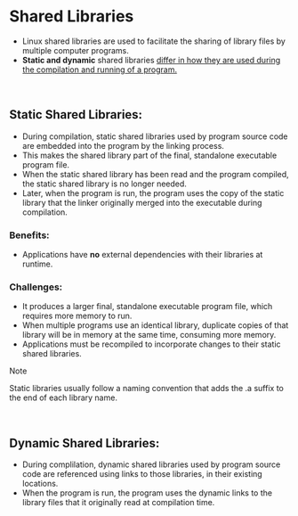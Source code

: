 # Shared Libraries

- Linux shared libraries are used to facilitate the sharing of library files by multiple computer programs.  
- **Static and dynamic** shared libraries <ins>differ in how they are used during the compilation and running of a program.</ins>

<br>

## Static Shared Libraries:
- During compilation, static shared libraries used by program source code are embedded into the program by the linking process.
- This makes the shared library part of the final, standalone executable program file.
- When the static shared library has been read and the program compiled, the static shared library is no longer needed.
- Later, when the program is run, the program uses the copy of the static library that the linker originally merged into the executable during compilation.

### Benefits:
- Applications have **no** external dependencies with their libraries at runtime.

### Challenges:
- It produces a larger final, standalone executable program file, which requires more memory to run.
- When multiple programs use an identical library, duplicate copies of that library will be in memory at the same time, consuming more memory.
- Applications must be recompiled to incorporate changes to their static shared libraries.

> [!NOTE]
> Static libraries usually follow a naming convention that adds the .a suffix to the end of each library name.

<br>

## Dynamic Shared Libraries:
- During complilation, dynamic shared libraries used by program source code are referenced using links to those libraries, in their existing locations.
- When the program is run, the program uses the dynamic links to the library files that it originally read at compilation time.
